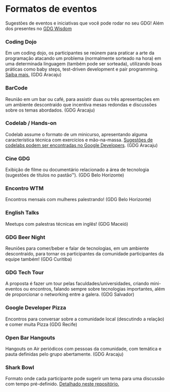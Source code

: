 # Formatos de eventos

Sugestões de eventos e iniciativas que você pode rodar no seu GDG! Além dos presentes no [GDG Wisdom](https://sites.google.com/site/gdgwisdom/)

### Coding Dojo

Em um coding dojo, os participantes se reúnem para praticar a arte da programação atacando um problema (normalmente sorteado na hora) em uma determinada linguagem (também pode ser sorteada), utilizando boas práticas como baby steps, test-driven development e pair programming. [Saiba mais.](http://dojo-se.github.io/5min-dojo-slides/) (GDG Aracaju)

### BarCode

Reunião em um bar ou café, para assistir duas ou três apresentações em um ambiente descontraído que incentiva mesas redondas e discussões sobre os temas abordados. (GDG Aracaju)

### Codelab / Hands-on

Codelab assume o formato de um minicurso, apresentando alguma característica técnica com exercícios e mão-na-massa. [Sugestões de codelabs podem ser encontradas no Google Developers](https://codelabs.developers.google.com/). (GDG Aracaju)

### Cine GDG

Exibição de filme ou documentário relacionado a área de tecnologia (sugestões de títulos no pastão™). (GDG Belo Horizonte)

### Encontro WTM

Encontros mensais com mulheres palestrando! (GDG Belo Horizonte)

### English Talks

Meetups com palestras técnicas em inglês! (GDG Maceió)

### GDG Beer Night

Reuniões para comer/beber e falar de tecnologias, em um ambiente descontraído, para tornar os participantes da comunidade participantes da equipe também! (GDG Curitiba)

### GDG Tech Tour

A proposta é fazer um tour pelas faculdades/universidades, criando mini-eventos ou encontros, falando sempre sobre tecnologias importantes, além de proporcionar o networking entre a galera. (GDG Salvador)

### Google Developer Pizza

Encontros para conversar sobre a comunidade local (descutindo a relação) e comer muita Pizza (GDG Recife)

### Open Bar Hangouts

Hangouts on Air periódicos com pessoas da comunidade, com temática e pauta definidas pelo grupo abertamente. (GDG Aracaju)

### Shark Bowl

Formato onde cada participante pode sugerir um tema para uma discussão com tempo pré-definido. [Detalhado neste repositório.](https://github.com/duodraco/shark-bowl)
